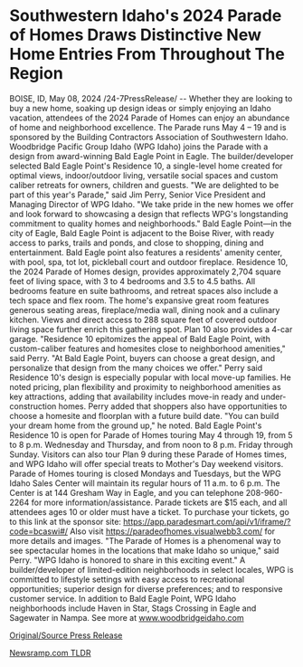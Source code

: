 # Southwestern Idaho's 2024 Parade of Homes Draws Distinctive New Home Entries From Throughout The Region

BOISE, ID, May 08, 2024 /24-7PressRelease/ -- Whether they are looking to buy a new home, soaking up design ideas or simply enjoying an Idaho vacation, attendees of the 2024 Parade of Homes can enjoy an abundance of home and neighborhood excellence. The Parade runs May 4 – 19 and is sponsored by the Building Contractors Association of Southwestern Idaho.   Woodbridge Pacific Group Idaho (WPG Idaho) joins the Parade with a design from award-winning Bald Eagle Point in Eagle. The builder/developer selected Bald Eagle Point's Residence 10, a single-level home created for optimal views, indoor/outdoor living, versatile social spaces and custom caliber retreats for owners, children and guests.   "We are delighted to be part of this year's Parade," said Jim Perry, Senior Vice President and Managing Director of WPG Idaho. "We take pride in the new homes we offer and look forward to showcasing a design that reflects WPG's longstanding commitment to quality homes and neighborhoods."  Bald Eagle Point—in the city of Eagle, Bald Eagle Point is adjacent to the Boise River, with ready access to parks, trails and ponds, and close to shopping, dining and entertainment. Bald Eagle point also features a residents' amenity center, with pool, spa, tot lot, pickleball court and outdoor fireplace.   Residence 10, the 2024 Parade of Homes design, provides approximately 2,704 square feet of living space, with 3 to 4 bedrooms and 3.5 to 4.5 baths. All bedrooms feature en suite bathrooms, and retreat spaces also include a tech space and flex room. The home's expansive great room features generous seating areas, fireplace/media wall, dining nook and a culinary kitchen. Views and direct access to 288 square feet of covered outdoor living space further enrich this gathering spot. Plan 10 also provides a 4-car garage.  "Residence 10 epitomizes the appeal of Bald Eagle Point, with custom-caliber features and homesites close to neighborhood amenities," said Perry. "At Bald Eagle Point, buyers can choose a great design, and personalize that design from the many choices we offer."  Perry said Residence 10's design is especially popular with local move-up families. He noted pricing, plan flexibility and proximity to neighborhood amenities as key attractions, adding that availability includes move-in ready and under-construction homes.   Perry added that shoppers also have opportunities to choose a homesite and floorplan with a future build date. "You can build your dream home from the ground up," he noted.   Bald Eagle Point's Residence 10 is open for Parade of Homes touring May 4 through 19, from 5 to 8 p.m. Wednesday and Thursday, and from noon to 8 p.m. Friday through Sunday. Visitors can also tour Plan 9 during these Parade of Homes times, and WPG Idaho will offer special treats to Mother's Day weekend visitors.  Parade of Homes touring is closed Mondays and Tuesdays, but the WPG Idaho Sales Center will maintain its regular hours of 11 a.m. to 6 p.m. The Center is at 144 Gresham Way in Eagle, and you can telephone 208-960-2264 for more information/assistance.   Parade tickets are $15 each, and all attendees ages 10 or older must have a ticket. To purchase your tickets, go to this link at the sponsor site: https://app.paradesmart.com/api/v1/iframe/?code=bcaswi#/ Also visit https://paradeofhomes.visualwebb3.com/ for more details and images.  "The Parade of Homes is a phenomenal way to see spectacular homes in the locations that make Idaho so unique," said Perry. "WPG Idaho is honored to share in this exciting event."  A builder/developer of limited-edition neighborhoods in select locales, WPG is committed to lifestyle settings with easy access to recreational opportunities; superior design for diverse preferences; and to responsive customer service. In addition to Bald Eagle Point, WPG Idaho neighborhoods include Haven in Star, Stags Crossing in Eagle and Sagewater in Nampa.   See more at www.woodbridgeidaho.com 

[Original/Source Press Release](https://www.24-7pressrelease.com/press-release/510723/southwestern-idahos-2024-parade-of-homes-draws-distinctive-new-home-entries-from-throughout-the-region) 

[Newsramp.com TLDR](https://newsramp.com/None) 